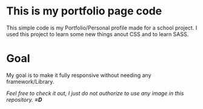 
# This is my portfolio page code
This simple code is my Portfolio/Personal profile made for a school project.
I used this project to learn some new things anout CSS and to learn SASS.

# Goal
My goal is to make it fully responsive without needing any framework/Library.


_Feel free to check it out, I just do not authorize to use any image in this repository. **=D**_